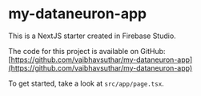 # my-dataneuron-app

This is a NextJS starter created in Firebase Studio.

The code for this project is available on GitHub: [https://github.com/vaibhavsuthar/my-dataneuron-app](https://github.com/vaibhavsuthar/my-dataneuron-app)

To get started, take a look at `src/app/page.tsx`.
